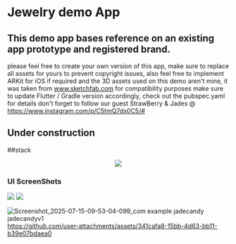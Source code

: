 # Jewelry demo App
## This demo app bases reference on an existing app prototype and registered brand. 
please feel free to create your own version of this app, make sure to replace all assets for yours to prevent copyright issues,
also feel free to implement ARKit for iOS if required and the 3D assets used on this demo aren't mine, it was taken from www.sketchfab.com
for compatibility purposes make sure to update Flutter / Gradle version accordingly, check out the pubspec.yaml for details
don't forget to follow our guest StrawBerry & Jades @ https://www.instagram.com/p/C5tmQ7dx0C5/#
## Under construction

##stack 
<p align='center'>
  <a href='https://skillicons.dev'>
    <img src='https://skillicons.dev/icons?i=dart,flutter,firebase,gradle,ai,blender' />
  </a>
</p> 

### UI ScreenShots

<p>
  <img src='https://github.com/user-attachments/assets/3d8c310c-85ad-4ce5-9649-3d5bed3abc57' />
  <img src='[https://github.com/user-attachments/assets/3d8c310c-85ad-4ce5-9649-3d5bed3abc57](https://github.com/user-attachments/assets/341cafa8-15bb-4d63-bb11-b39e07bdaea0)' />
</p>

![Screenshot_2025-07-15-09-53-04-099_com example jadecandy jadecandyv1](https://github.com/user-attachments/assets/3d8c310c-85ad-4ce5-9649-3d5bed3abc57)
https://github.com/user-attachments/assets/341cafa8-15bb-4d63-bb11-b39e07bdaea0

